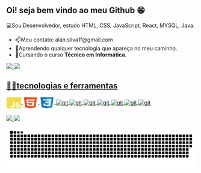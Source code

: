 ## Oi! seja bem vindo ao meu Github 😁 
💻Sou Desenvolvedor, estudo HTML, CSS, JavaScript, React, MYSQL, Java.

 <ul>
    <li>📫Meu contato: alan.silva1f@gmail.com</li>
    <li>📕Aprendendo qualquer tecnologia que apareça no meu caminho.</li>
    <li>🌱Cursando o curso <strong>Técnico em Informática.</strong></li>
 </ul>

 <div>
  <a href="https://github.com/allanlima123">
  <img height="160em" src="https://github-readme-stats.vercel.app/api?username=allanlima123&show_icons=true&theme=tokyonight&include_all_commits=true&count_private=true"/>
  <img height="160em" src="https://github-readme-stats.vercel.app/api/top-langs/?username=allanlima123&layout=compact&langs_count=6&theme=tokyonight"/>
</div>
 
## 🚀📖tecnologias e ferramentas
<div style="display: inline_block">
  <img align="center" alt="Js" height="30" width="40" src="https://raw.githubusercontent.com/devicons/devicon/master/icons/javascript/javascript-plain.svg">
  <img align="center" alt="HTML" height="30" width="40" src="https://raw.githubusercontent.com/devicons/devicon/master/icons/html5/html5-original.svg">
  <img align="center" alt="CSS" height="30" width="40" src="https://raw.githubusercontent.com/devicons/devicon/master/icons/css3/css3-original.svg">
  <img align="center" alt="git" height="30" width="40" src="https://cdn.jsdelivr.net/gh/devicons/devicon/icons/git/git-original.svg" />
  <img align="center" alt="git" height="30" width="40" src="https://cdn.jsdelivr.net/gh/devicons/devicon/icons/vuejs/vuejs-original.svg" />
  <img align="center" alt="git" height="70" width="70" src="https://cdn.jsdelivr.net/gh/devicons/devicon/icons/mysql/mysql-original-wordmark.svg" />
  <img align="center" alt="git" height="50" width="50" src="https://cdn.jsdelivr.net/gh/devicons/devicon/icons/java/java-original.svg" />
  <img align="center" alt="git" height="50" width="50" src="https://cdn.jsdelivr.net/gh/devicons/devicon/icons/python/python-original.svg" />
  <img align="center" alt="git" height="50" width="50" src="https://cdn.jsdelivr.net/gh/devicons/devicon/icons/tailwindcss/tailwindcss-original.svg" />
  <img align="center" alt="git" height="30" width="30" src="https://cdn.jsdelivr.net/gh/devicons/devicon/icons/typescript/typescript-original.svg" />
</div>
 
 <br>
 
<div> 
  <a href="https://instagram.com/devemdobro" target="_blank">
   <img src="https://img.shields.io/badge/-Instagram-%23E4405F?style=for-the-badge&logo=instagram&logoColor=white" target="_blank">
 </a>
  <a href="https://www.linkedin.com/in/alanlimasantos/" target="_blank">
   <img src="https://img.shields.io/badge/-LinkedIn-%230077B5?style=for-the-badge&logo=linkedin&logoColor=white" target="_blank">
 </a> 
 
  ![Snake animation](https://github.com/allanlima123/allanlima123/blob/output/github-contribution-grid-snake.svg)

</div>


